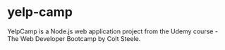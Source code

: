 # yelp-camp
YelpCamp is a Node.js web application project from the Udemy course - The Web Developer Bootcamp by Colt Steele.
